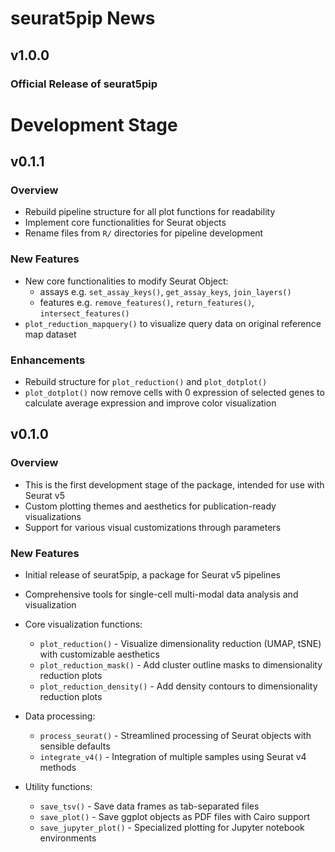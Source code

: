 # seurat5pip News

## v1.0.0 
### Official Release of seurat5pip 


# Development Stage
## v0.1.1
### Overview
* Rebuild pipeline structure for all plot functions for readability
* Implement core functionalities for Seurat objects
* Rename files from `R/` directories for pipeline development

### New Features
* New core functionalities to modify Seurat Object: 
  * assays e.g. `set_assay_keys()`, `get_assay_keys`, `join_layers()`
  * features e.g. `remove_features()`, `return_features()`, `intersect_features()`
* `plot_reduction_mapquery()` to visualize query data on original reference map dataset

### Enhancements
* Rebuild structure for `plot_reduction()` and `plot_dotplot()`
* `plot_dotplot()` now remove cells with 0 expression of selected genes to calculate average expression and improve color visualization

## v0.1.0
### Overview
* This is the first development stage of the package, intended for use with Seurat v5
* Custom plotting themes and aesthetics for publication-ready visualizations
* Support for various visual customizations through parameters 

### New Features

* Initial release of seurat5pip, a package for Seurat v5 pipelines
* Comprehensive tools for single-cell multi-modal data analysis and visualization
* Core visualization functions:
  * `plot_reduction()` - Visualize dimensionality reduction (UMAP, tSNE) with customizable aesthetics
  * `plot_reduction_mask()` - Add cluster outline masks to dimensionality reduction plots
  * `plot_reduction_density()` - Add density contours to dimensionality reduction plots


* Data processing:
  * `process_seurat()` - Streamlined processing of Seurat objects with sensible defaults
  * `integrate_v4()` - Integration of multiple samples using Seurat v4 methods

* Utility functions:
  * `save_tsv()` - Save data frames as tab-separated files
  * `save_plot()` - Save ggplot objects as PDF files with Cairo support
  * `save_jupyter_plot()` - Specialized plotting for Jupyter notebook environments
